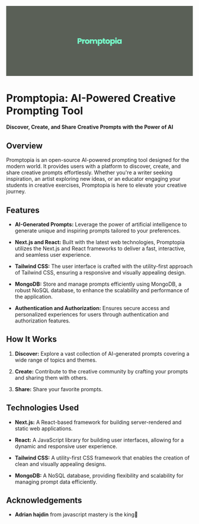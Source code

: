 ![alt text](public/assets/banner.png)

# Promptopia: AI-Powered Creative Prompting Tool

**Discover, Create, and Share Creative Prompts with the Power of AI**

## Overview

Promptopia is an open-source AI-powered prompting tool designed for the modern world. It provides users with a platform to discover, create, and share creative prompts effortlessly. Whether you're a writer seeking inspiration, an artist exploring new ideas, or an educator engaging your students in creative exercises, Promptopia is here to elevate your creative journey.

## Features

- **AI-Generated Prompts:** Leverage the power of artificial intelligence to generate unique and inspiring prompts tailored to your preferences.

- **Next.js and React:** Built with the latest web technologies, Promptopia utilizes the Next.js and React frameworks to deliver a fast, interactive, and seamless user experience.

- **Tailwind CSS:** The user interface is crafted with the utility-first approach of Tailwind CSS, ensuring a responsive and visually appealing design.

- **MongoDB:** Store and manage prompts efficiently using MongoDB, a robust NoSQL database, to enhance the scalability and performance of the application.

- **Authentication and Authorization:** Ensures secure access and personalized experiences for users through authentication and authorization features.

## How It Works

1. **Discover:** Explore a vast collection of AI-generated prompts covering a wide range of topics and themes.

2. **Create:** Contribute to the creative community by crafting your prompts and sharing them with others.

3. **Share:** Share your favorite prompts.

## Technologies Used

- **Next.js:** A React-based framework for building server-rendered and static web applications.

- **React:** A JavaScript library for building user interfaces, allowing for a dynamic and responsive user experience.

- **Tailwind CSS:** A utility-first CSS framework that enables the creation of clean and visually appealing designs.

- **MongoDB:** A NoSQL database, providing flexibility and scalability for managing prompt data efficiently.

## Acknowledgements

- **Adrian hajdin** from javascript mastery is the king👑
